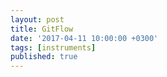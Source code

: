 ```yaml
---
layout: post
title: GitFlow
date: '2017-04-11 10:00:00 +0300'
tags: [instruments]
published: true
---
```

